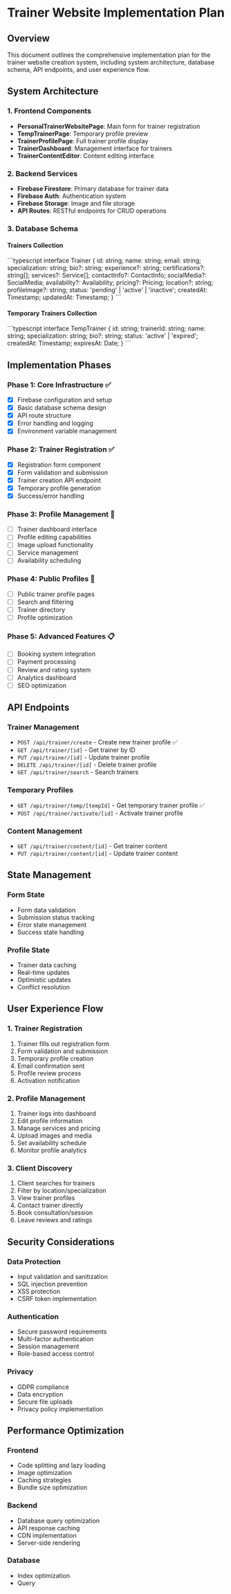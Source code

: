 # Trainer Website Implementation Plan

## Overview
This document outlines the comprehensive implementation plan for the trainer website creation system, including system architecture, database schema, API endpoints, and user experience flow.

## System Architecture

### 1. Frontend Components
- **PersonalTrainerWebsitePage**: Main form for trainer registration
- **TempTrainerPage**: Temporary profile preview
- **TrainerProfilePage**: Full trainer profile display
- **TrainerDashboard**: Management interface for trainers
- **TrainerContentEditor**: Content editing interface

### 2. Backend Services
- **Firebase Firestore**: Primary database for trainer data
- **Firebase Auth**: Authentication system
- **Firebase Storage**: Image and file storage
- **API Routes**: RESTful endpoints for CRUD operations

### 3. Database Schema

#### Trainers Collection
\`\`\`typescript
interface Trainer {
  id: string;
  name: string;
  email: string;
  specialization: string;
  bio?: string;
  experience?: string;
  certifications?: string[];
  services?: Service[];
  contactInfo?: ContactInfo;
  socialMedia?: SocialMedia;
  availability?: Availability;
  pricing?: Pricing;
  location?: string;
  profileImage?: string;
  status: 'pending' | 'active' | 'inactive';
  createdAt: Timestamp;
  updatedAt: Timestamp;
}
\`\`\`

#### Temporary Trainers Collection
\`\`\`typescript
interface TempTrainer {
  id: string;
  trainerId: string;
  name: string;
  specialization: string;
  bio?: string;
  status: 'active' | 'expired';
  createdAt: Timestamp;
  expiresAt: Date;
}
\`\`\`

## Implementation Phases

### Phase 1: Core Infrastructure ✅
- [x] Firebase configuration and setup
- [x] Basic database schema design
- [x] API route structure
- [x] Error handling and logging
- [x] Environment variable management

### Phase 2: Trainer Registration ✅
- [x] Registration form component
- [x] Form validation and submission
- [x] Trainer creation API endpoint
- [x] Temporary profile generation
- [x] Success/error handling

### Phase 3: Profile Management 🔄
- [ ] Trainer dashboard interface
- [ ] Profile editing capabilities
- [ ] Image upload functionality
- [ ] Service management
- [ ] Availability scheduling

### Phase 4: Public Profiles 🔄
- [ ] Public trainer profile pages
- [ ] Search and filtering
- [ ] Trainer directory
- [ ] Profile optimization

### Phase 5: Advanced Features 📋
- [ ] Booking system integration
- [ ] Payment processing
- [ ] Review and rating system
- [ ] Analytics dashboard
- [ ] SEO optimization

## API Endpoints

### Trainer Management
- `POST /api/trainer/create` - Create new trainer profile ✅
- `GET /api/trainer/[id]` - Get trainer by ID
- `PUT /api/trainer/[id]` - Update trainer profile
- `DELETE /api/trainer/[id]` - Delete trainer profile
- `GET /api/trainer/search` - Search trainers

### Temporary Profiles
- `GET /api/trainer/temp/[tempId]` - Get temporary trainer profile ✅
- `POST /api/trainer/activate/[id]` - Activate trainer profile

### Content Management
- `GET /api/trainer/content/[id]` - Get trainer content
- `PUT /api/trainer/content/[id]` - Update trainer content

## State Management

### Form State
- Form data validation
- Submission status tracking
- Error state management
- Success state handling

### Profile State
- Trainer data caching
- Real-time updates
- Optimistic updates
- Conflict resolution

## User Experience Flow

### 1. Trainer Registration
1. Trainer fills out registration form
2. Form validation and submission
3. Temporary profile creation
4. Email confirmation sent
5. Profile review process
6. Activation notification

### 2. Profile Management
1. Trainer logs into dashboard
2. Edit profile information
3. Manage services and pricing
4. Upload images and media
5. Set availability schedule
6. Monitor profile analytics

### 3. Client Discovery
1. Client searches for trainers
2. Filter by location/specialization
3. View trainer profiles
4. Contact trainer directly
5. Book consultation/session
6. Leave reviews and ratings

## Security Considerations

### Data Protection
- Input validation and sanitization
- SQL injection prevention
- XSS protection
- CSRF token implementation

### Authentication
- Secure password requirements
- Multi-factor authentication
- Session management
- Role-based access control

### Privacy
- GDPR compliance
- Data encryption
- Secure file uploads
- Privacy policy implementation

## Performance Optimization

### Frontend
- Code splitting and lazy loading
- Image optimization
- Caching strategies
- Bundle size optimization

### Backend
- Database query optimization
- API response caching
- CDN implementation
- Server-side rendering

### Database
- Index optimization
- Query

